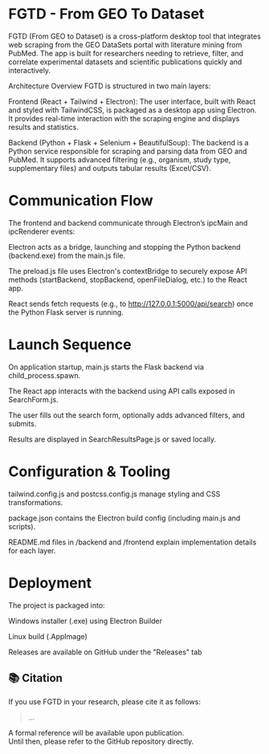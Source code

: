 # FGTD - From GEO To Dataset
FGTD (From GEO to Dataset) is a cross-platform desktop tool that integrates web scraping from the GEO DataSets portal with literature mining from PubMed. The app is built for researchers needing to retrieve, filter, and correlate experimental datasets and scientific publications quickly and interactively.

Architecture Overview
FGTD is structured in two main layers:

Frontend (React + Tailwind + Electron):
The user interface, built with React and styled with TailwindCSS, is packaged as a desktop app using Electron. It provides real-time interaction with the scraping engine and displays results and statistics.

Backend (Python + Flask + Selenium + BeautifulSoup):
The backend is a Python service responsible for scraping and parsing data from GEO and PubMed. It supports advanced filtering (e.g., organism, study type, supplementary files) and outputs tabular results (Excel/CSV).

# Communication Flow
The frontend and backend communicate through Electron’s ipcMain and ipcRenderer events:

Electron acts as a bridge, launching and stopping the Python backend (backend.exe) from the main.js file.

The preload.js file uses Electron's contextBridge to securely expose API methods (startBackend, stopBackend, openFileDialog, etc.) to the React app.

React sends fetch requests (e.g., to http://127.0.0.1:5000/api/search) once the Python Flask server is running.

# Launch Sequence
On application startup, main.js starts the Flask backend via child_process.spawn.

The React app interacts with the backend using API calls exposed in SearchForm.js.

The user fills out the search form, optionally adds advanced filters, and submits.

Results are displayed in SearchResultsPage.js or saved locally.

# Configuration & Tooling
tailwind.config.js and postcss.config.js manage styling and CSS transformations.

package.json contains the Electron build config (including main.js and scripts).

README.md files in /backend and /frontend explain implementation details for each layer.

# Deployment
The project is packaged into:

Windows installer (.exe) using Electron Builder

Linux build (.AppImage)

Releases are available on GitHub under the "Releases" tab

## 📚 Citation

If you use FGTD in your research, please cite it as follows:

> ...

A formal reference will be available upon publication.  
Until then, please refer to the GitHub repository directly.
